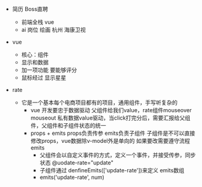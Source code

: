 - 简历
    Boss直聘
    - 前端全栈 vue
    - ai 岗位 绘画
    杭州 海康卫视

- vue 
    - 核心：组件
    - 显示和数据
    - 加一项功能 要能够评分
    - 鼠标经过 显示星星

- rate
    - 它是一个基本每个电商项目都有的项目，通用组件，手写听复杂的
        - vue 开发要忠于数据驱动
            父组件给我们value，rate组件mouseover mouseout 私有数据value驱动，当click打完分后，需要汇报给父组件，父组件和子组件状态的统一
        - props + emits
            props负责传参
            emits负责子组件
            子组件是不可以直接修改props，vue数据除v-model外是单向的
            如果要改需要遵守流程 emits
            - 父组件会以自定义事件的方式，定义一个事件，并接受传参，同步状态
                @uodate-rate="update"
            - 子组件通过 denfineEmits(['update-rate'])来定义    emits数组
            - emits('update-rate', num)
